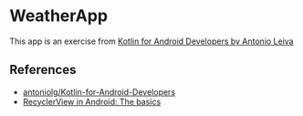 # WeatherApp

This app is an exercise from [Kotlin for Android Developers by Antonio Leiva](https://leanpub.com/kotlin-for-android-developers)


## References
- [antoniolg/Kotlin-for-Android-Developers](https://github.com/antoniolg/Kotlin-for-Android-Developers)
- [RecyclerView in Android: The basics](https://antonioleiva.com/recyclerview/)